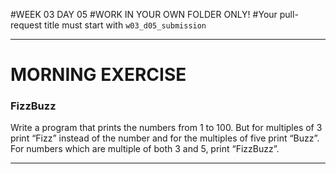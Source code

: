 #WEEK 03 DAY 05
#WORK IN YOUR OWN FOLDER ONLY!
#Your pull-request title must start with `w03_d05_submission`

---
# MORNING EXERCISE
### FizzBuzz

Write a program that prints the numbers from 1 to 100. But for multiples of 3 print “Fizz” instead of the number and for the multiples of five print “Buzz”. For numbers which are multiple of both 3 and 5, print “FizzBuzz”.

---







